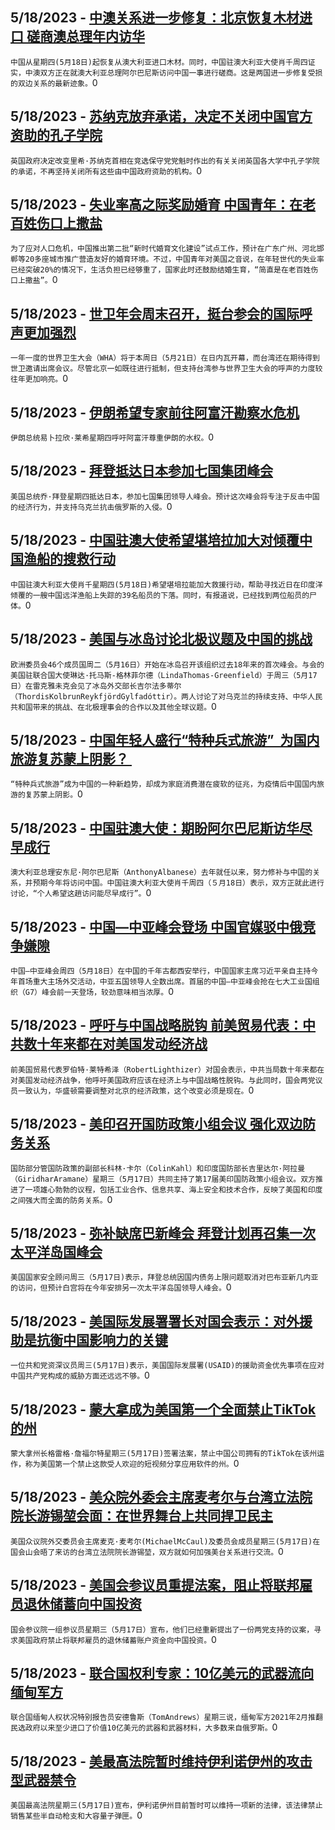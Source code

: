 
  ## 5/18/2023 - [中澳关系进一步修复：北京恢复木材进口 磋商澳总理年内访华](https://www.voachinese.com/a/china-to-resume-australian-timber-imports-talks-under-way-for-pm-visit-20230518/7099072.html)
 ```中国从星期四(5月18日)起恢复从澳大利亚进口木材。同时，中国驻澳大利亚大使肖千周四证实，中澳双方正在就澳大利亚总理阿尔巴尼斯访问中国一事进行磋商。这是两国进一步修复受损的双边关系的最新迹象。```0
  ## 5/18/2023 - [苏纳克放弃承诺，决定不关闭中国官方资助的孔子学院](https://www.voachinese.com/a/rishi-sunak-walks-away-from-leadership-pledge-to-close-china-backed-confucius-institutes-051823/7098907.html)
 ```英国政府决定改变里希·苏纳克首相在竞选保守党党魁时作出的有关关闭英国各大学中孔子学院的承诺，不再坚持关闭所有这些由中国政府资助的机构。```0
  ## 5/18/2023 - [失业率高之际奖励婚育 中国青年：在老百姓伤口上撒盐](https://www.voachinese.com/a/7098838.html)
 ```为了应对人口危机，中国推出第二批“新时代婚育文化建设”试点工作，预计在广东广州、河北邯郸等20多座城市推广营造友好的婚育环境。不过，中国青年对美国之音说，在年轻世代的失业率已经突破20%的情况下，生活负担已经够重了，国家此时还鼓励结婚生育，“简直是在老百姓伤口上撒盐”。```0
  ## 5/18/2023 - [世卫年会周末召开，挺台参会的国际呼声更加强烈](https://www.voachinese.com/a/hoping-for-invitation-to-who-meeting-taiwan-gathers-more-support-051823/7098722.html)
 ```一年一度的世界卫生大会（WHA）将于本周日（5月21日）在日内瓦开幕，而台湾还在期待得到世卫邀请出席会议。尽管北京一如既往进行抵制，但支持台湾参与世界卫生大会的呼声的力度较往年更加响亮。```0
  ## 5/18/2023 - [伊朗希望专家前往阿富汗勘察水危机](https://www.voachinese.com/a/iran-wants-experts-to-visit-afghanistan-amid-water-dispute-20230518/7098776.html)
 ```伊朗总统易卜拉欣·莱希星期四呼吁阿富汗尊重伊朗的水权。```0
  ## 5/18/2023 - [拜登抵达日本参加七国集团峰会](https://www.voachinese.com/a/biden-in-japan-for-g7-talks-20230518/7098626.html)
 ```美国总统乔·拜登星期四抵达日本，参加七国集团领导人峰会。预计这次峰会将专注于反击中国的经济行为，并支持乌克兰抗击俄罗斯的入侵。```0
  ## 5/18/2023 - [中国驻澳大使希望堪培拉加大对倾覆中国渔船的搜救行动](https://www.voachinese.com/a/china-asks-australia-to-increase-search-for-missing-sailers-20230518/7098651.html)
 ```中国驻澳大利亚大使肖千星期四(5月18日)希望堪培拉能加大救援行动，帮助寻找近日在印度洋倾覆的一艘中国远洋渔船上失踪的39名船员的下落。同时，有报道说，已经找到两位船员的尸体。```0
  ## 5/18/2023 - [美国与冰岛讨论北极议题及中国的挑战](https://www.voachinese.com/a/us-iceland-china-arctic-challenge-20230518/7098561.html)
 ```欧洲委员会46个成员国周二（5月16日）开始在冰岛召开该组织过去18年来的首次峰会。与会的美国驻联合国大使琳达·托马斯-格林菲尔德（LindaThomas-Greenfield）于周三（5月17日）在雷克雅未克会见了冰岛外交部长吉尔法多蒂尔（ThordisKolbrunReykfjördGylfadóttir）。两人讨论了对乌克兰的持续支持、中华人民共和国带来的挑战、在北极理事会的合作以及其他全球议题。```0
  ## 5/18/2023 - [中国年轻人盛行“特种兵式旅游”  为国内旅游复苏蒙上阴影？ ](https://www.voachinese.com/a/china-s-domestic-travel-recovery-marred-by-anti-spending-special-forces-20230518/7098538.html)
 ```“特种兵式旅游”成为中国的一种新趋势，却成为家庭消费潜在疲软的征兆，为疫情后中国国内旅游的复苏蒙上阴影。```0
  ## 5/18/2023 - [中国驻澳大使：期盼阿尔巴尼斯访华尽早成行](https://www.voachinese.com/a/talks-underway-for-australia-pm-visit-china-20230518/7098524.html)
 ```澳大利亚总理安东尼·阿尔巴尼斯（AnthonyAlbanese）去年就任以来，努力修补与中国的关系，并预期今年将访问中国。中国驻澳大利亚大使肖千周四（５月18日）表示，双方正就此进行讨论，“个人希望这趟访问能尽早成行”。```0
  ## 5/18/2023 - [中国—中亚峰会登场 中国官媒驳中俄竞争嫌隙](https://www.voachinese.com/a/china-central-asia-summit-opens-20230518/7098505.html)
 ```中国—中亚峰会周四（5月18日）在中国的千年古都西安举行，中国国家主席习近平亲自主持今年首场重大主场外交活动，中亚五国领导人全数出席。首届的中国—中亚峰会抢在七大工业国组织（G7）峰会前一天登场，较劲意味相当浓厚。```0
  ## 5/18/2023 - [呼吁与中国战略脱钩 前美贸易代表：中共数十年来都在对美国发动经济战](https://www.voachinese.com/a/us-house-hearing-fomer-trade-official-lighthizer-china-strategic-decoupling-20230517/7098497.html)
 ```前美国贸易代表罗伯特·莱特希泽（RobertLighthizer）对国会表示，中共当局数十年来都在对美国发动经济战争，他呼吁美国政府应该在经济上与中国战略性脱钩。与此同时，国会两党议员一致认为，华盛顿需要调整对北京的经济政策，这个改变必须是现在。```0
  ## 5/18/2023 - [美印召开国防政策小组会议 强化双边防务关系](https://www.voachinese.com/a/us-india-defense-cooperation-20230518/7098494.html)
 ```国防部分管国防政策的副部长科林·卡尔（ColinKahl）和印度国防部长吉里达尔·阿拉曼（GiridharAramane）星期三（5月17日）共同主持了第17届美印国防政策小组会议。双方推进了一项雄心勃勃的议程，包括工业合作、信息共享、海上安全和技术合作，反映了美国和印度之间强大而全面的防务关系。```0
  ## 5/18/2023 - [弥补缺席巴新峰会 拜登计划再召集一次太平洋岛国峰会](https://www.voachinese.com/a/us-pacific-islands-summit-20230518/7098491.html)
 ```美国国家安全顾问周三（5月17日)表示，拜登总统因国内债务上限问题取消对巴布亚新几内亚的访问，但预计白宫将在今年安排另一次太平洋岛国领导人峰会。```0
  ## 5/18/2023 - [美国际发展署署长对国会表示：对外援助是抗衡中国影响力的关键 ](https://www.voachinese.com/a/usaid-administrator-tells-congress-foreign-aid-is-key-in-countering-chinese-russian-influence-20230517/7098339.html)
 ```一位共和党资深议员周三(5月17日)表示，美国国际发展署(USAID)的援助资金优先事项在应对中国共产党构成的威胁方面还远远不够。```0
  ## 5/18/2023 - [蒙大拿成为美国第一个全面禁止TikTok的州](https://www.voachinese.com/a/montana-to-become-first-us-state-to-ban-tiktok-20230517/7098351.html)
 ```蒙大拿州长格雷格·詹福尔特星期三(5月17日)签署法案，禁止中国公司拥有的TikTok在该州运作，称为美国第一个禁止这款受人欢迎的短视频分享应用软件的州。```0
  ## 5/18/2023 - [美众院外委会主席麦考尔与台湾立法院院长游锡堃会面：在世界舞台上共同捍卫民主](https://www.voachinese.com/a/foreign-affairs-committee-of-the-us-house-of-representative-met-with-taiwan-legislative-yuan-president-20230517/7097971.html)
 ```美国众议院外交委员会主席麦克·麦考尔(MichaelMcCaul)及委员会成员星期三(5月17日)在国会山会晤了来访的台湾立法院院长游锡堃，双方就如何加强美台关系进行交流。```0
  ## 5/18/2023 - [美国会参议员重提法案，阻止将联邦雇员退休储蓄向中国投资](https://www.voachinese.com/a/rubio-colleagues-reintroduce-bill-to-stop-tsp-from-funneling-federal-employee-retirement-savings-to-china-20230517/7098346.html)
 ```国会参议院一组参议员星期三（5月17日）宣布，他们已经重新提出了一份两党支持的议案，寻求美国政府禁止将联邦雇员的退休储蓄账户资金向中国投资。```0
  ## 5/18/2023 - [联合国权利专家：10亿美元的武器流向缅甸军方](https://www.voachinese.com/a/arms-continue-to-flow-to-myanmar-20230517/7098313.html)
 ```联合国缅甸人权状况特别报告员安德鲁斯（TomAndrews）星期三说，缅甸军方2021年2月推翻民选政府以来至少进口了价值10亿美元的武器和武器材料，大多数来自俄罗斯。```0
  ## 5/18/2023 - [美最高法院暂时维持伊利诺伊州的攻击型武器禁令](https://www.voachinese.com/a/supreme-court-lets-illinois-keep-ban-on-sale-of-some-semiautomatic-guns-for-now-20230517/7097950.html)
 ```美国最高法院星期三(5月17日)宣布，伊利诺伊州目前暂时可以维持一项新的法律，该法律禁止销售某些半自动枪支和大容量子弹匣。```0